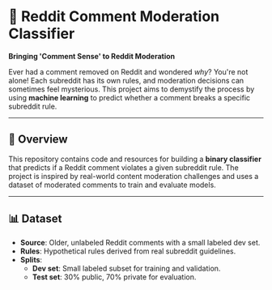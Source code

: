 # 🚀 Reddit Comment Moderation Classifier

**Bringing 'Comment Sense' to Reddit Moderation**

Ever had a comment removed on Reddit and wondered *why*? You're not alone! Each subreddit has its own rules, and moderation decisions can sometimes feel mysterious. This project aims to demystify the process by using **machine learning** to predict whether a comment breaks a specific subreddit rule.

---

## 📌 Overview

This repository contains code and resources for building a **binary classifier** that predicts if a Reddit comment violates a given subreddit rule. The project is inspired by real-world content moderation challenges and uses a dataset of moderated comments to train and evaluate models.

---

## 📊 Dataset

- **Source**: Older, unlabeled Reddit comments with a small labeled dev set.
- **Rules**: Hypothetical rules derived from real subreddit guidelines.
- **Splits**:
  - **Dev set**: Small labeled subset for training and validation.
  - **Test set**: 30% public, 70% private for evaluation.
